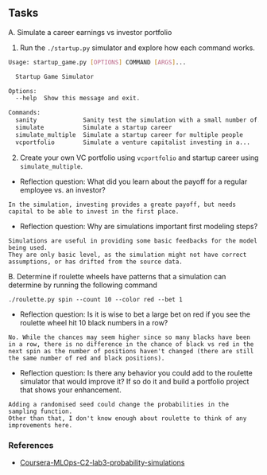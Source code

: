 

## Tasks

A.  Simulate a career earnings vs investor portfolio

1.  Run the `./startup.py` simulator and explore how each command works.

```bash
Usage: startup_game.py [OPTIONS] COMMAND [ARGS]...

  Startup Game Simulator

Options:
  --help  Show this message and exit.

Commands:
  sanity             Sanity test the simulation with a small number of...
  simulate           Simulate a startup career
  simulate_multiple  Simulate a startup career for multiple people
  vcportfolio        Simulate a venture capitalist investing in a...
```

2.  Create your own VC portfolio using `vcportfolio` and startup career using `simulate_multiple`.
* Reflection question:  What did you learn about the payoff for a regular employee vs. an investor?  
```
In the simulation, investing provides a greate payoff, but needs capital to be able to invest in the first place.

```
* Reflection question:  Why are simulations important first modeling steps?
```
Simulations are useful in providing some basic feedbacks for the model being used. 
They are only basic level, as the simulation might not have correct assumptions, or has drifted from the source data.
```
B. Determine if roulette wheels have patterns that a simulation can determine by running the following command

`./roulette.py spin --count 10 --color red --bet 1`

* Reflection question:  Is it is wise to bet a large bet on red if you see the roulette wheel hit 10 black numbers in a row?
```
No. While the chances may seem higher since so many blacks have been in a row, there is no difference in the chance of black vs red in the next spin as the number of positions haven't changed (there are still the same number of red and black positions).
```
* Reflection question:  Is there any behavior you could add to the roulette simulator that would improve it?  If so do it and build a portfolio project that shows your enhancement.
```
Adding a randomised seed could change the probabilities in the sampling function.
Other than that, I don't know enough about roulette to think of any improvements here.
```


### References

* [Coursera-MLOps-C2-lab3-probability-simulations](https://github.com/nogibjj/Coursera-MLOps-C2-lab3-probability-simulations)

